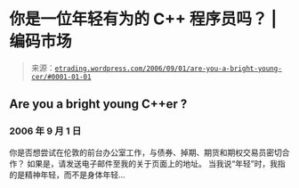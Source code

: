 <!--yml

category: 未分类

date: 2024-05-12 19:50:47

-->

# 你是一位年轻有为的 C++ 程序员吗？ | 编码市场

> 来源：[`etrading.wordpress.com/2006/09/01/are-you-a-bright-young-cer/#0001-01-01`](https://etrading.wordpress.com/2006/09/01/are-you-a-bright-young-cer/#0001-01-01)

## Are you a bright young C++er ?

### 2006 年 9 月 1 日

你是否想尝试在伦敦的前台办公室工作，与债券、掉期、期货和期权交易员密切合作？ 如果是，请发送电子邮件至我的关于页面上的地址。 当我说“年轻”时，我指的是精神年轻，而不是身体年轻...
